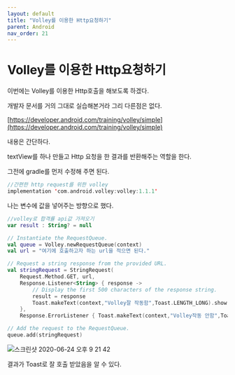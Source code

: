```yaml
---
layout: default
title: "Volley를 이용한 Http요청하기"
parent: Android
nav_order: 21
---
```


# Volley를 이용한 Http요청하기

이번에는 Volley를 이용한 Http호출을 해보도록 하겠다.

개발자 문서를 거의 그대로 실습해본거라 그리 다른점은 없다.

[https://developer.android.com/training/volley/simple](https://developer.android.com/training/volley/simple)

내용은 간단하다.

textView를 하나 만들고 Http 요청을 한 결과를 반환해주는 역할을 한다.

그전에 gradle를 먼저 수정해 주면 된다.

```kotlin
//간편한 http request를 위한 volley
implementation 'com.android.volley:volley:1.1.1'
```

나는 변수에 값을 넣어주는 방향으로 했다.

```kotlin
//volley로 합격률 api값 가져오기
var result : String? = null

// Instantiate the RequestQueue.
val queue = Volley.newRequestQueue(context)
val url = "여기에 호출하고자 하는 url을 적으면 된다."

// Request a string response from the provided URL.
val stringRequest = StringRequest(
    Request.Method.GET, url,
    Response.Listener<String> { response ->
        // Display the first 500 characters of the response string.
        result = response
        Toast.makeText(context,"Volley잘 작동함",Toast.LENGTH_LONG).show()
    },
    Response.ErrorListener { Toast.makeText(context,"Volley작동 안함",Toast.LENGTH_LONG).show() })

// Add the request to the RequestQueue.
queue.add(stringRequest)
```

![스크린샷 2020-06-24 오후 9 21 42](https://user-images.githubusercontent.com/16849874/85555295-bc455f00-b660-11ea-9630-29e5c6ee2160.png)

결과가 Toast로 잘 호출 받았음을 알 수 있다.